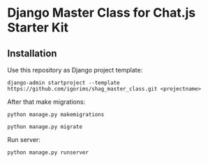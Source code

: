 # Django Master Class for Chat.js Starter Kit

## Installation

Use this repository as Django project template:

```
django-admin startproject --template https://github.com/igorims/shag_master_class.git <projectname>
```

After that make migrations:

```
python manage.py makemigrations
```

```
python manage.py migrate
```

Run server:

```
python manage.py runserver
```
